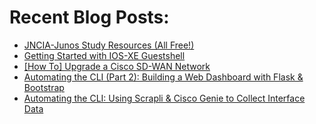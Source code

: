 # Recent Blog Posts: 

<!-- BLOG-POST-LIST:START -->
- [JNCIA-Junos Study Resources (All Free!)](https://0x2142.com/jncia-junos-study-resources/)
- [Getting Started with IOS-XE Guestshell](https://0x2142.com/getting-started-with-ios-xe-guestshell/)
- [[How To] Upgrade a Cisco SD-WAN Network](https://0x2142.com/how-to-upgrade-a-cisco-sd-wan-network/)
- [Automating the CLI (Part 2): Building a Web Dashboard with Flask & Bootstrap](https://0x2142.com/web-dashboard-flask-and-bootstrap/)
- [Automating the CLI: Using Scrapli & Cisco Genie to Collect Interface Data](https://0x2142.com/automating-the-cli-using-scrapli/)
<!-- BLOG-POST-LIST:END -->
